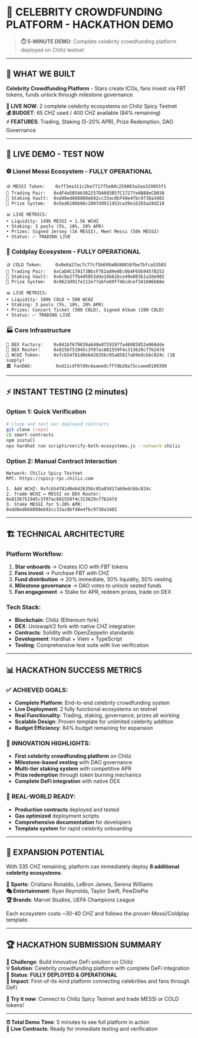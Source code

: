 # 🌟 CELEBRITY CROWDFUNDING PLATFORM - HACKATHON DEMO

> **⏱️ 5-MINUTE DEMO**: Complete celebrity crowdfunding platform deployed on Chiliz testnet

---

## 🎯 **WHAT WE BUILT**

**Celebrity Crowdfunding Platform** - Stars create ICOs, fans invest via FBT tokens, funds unlock through milestone governance.

**🔴 LIVE NOW**: 2 complete celebrity ecosystems on Chiliz Spicy Testnet  
**💰 BUDGET**: 65 CHZ used / 400 CHZ available (84% remaining)  
**⚡ FEATURES**: Trading, Staking (5-20% APR), Prize Redemption, DAO Governance

---

## 🚀 **LIVE DEMO - TEST NOW**

### ⚽ **Lionel Messi Ecosystem** - FULLY OPERATIONAL
```
🪙 MESSI Token:    0x7f3ea311c2be7717f5e8dc259803a2ea329055f1
💱 Trading Pair:   0x4F4a5B546382257DA085B57C1727fe6B88eCD038
🏦 Staking Vault:  0xdd8ed668080eb92cc33ac8bf48e4fbc9738a3402
🎁 Prize System:   0x5ed610bb66c2087dd911452ca39e16265a28d218

📊 LIVE METRICS:
• Liquidity: 149k MESSI + 1.5k WCHZ
• Staking: 3 pools (5%, 10%, 20% APR)
• Prizes: Signed Jersey (1k MESSI), Meet Messi (50k MESSI)
• Status: ✅ TRADING LIVE
```

### 🎸 **Coldplay Ecosystem** - FULLY OPERATIONAL
```
🪙 COLD Token:     0x0e0a27ac7c77cf5b699a0b98016fbe7bfca53503
💱 Trading Pair:   0xCaD4C170173BbcF7E2a89e0Ec0b4F65b94578252
🏦 Staking Vault:  0x6c8e27fb445053dde16b62bce49e083b1a3de902
🎁 Prize System:   0x9623d917e112e77abfe69ff46cdcef341606b88e

📊 LIVE METRICS:
• Liquidity: 100k COLD + 500 WCHZ
• Staking: 3 pools (5%, 10%, 20% APR)  
• Prizes: Concert Ticket (500 COLD), Signed Album (200 COLD)
• Status: ✅ TRADING LIVE
```

### 🏭 **Core Infrastructure**
```
🏪 DEX Factory:    0x0d1bf679630a640e87291977a46085852e066dde
🔄 DEX Router:     0x8156751945c3f07ac881559f4c313629cf7b247d
💎 WCHZ Token:     0xfcb54f81d0eb426356c05a85817ab9edcbbc824c (1B supply)
🏛️ FanDAO:         0xd11cdf87d9c4aaeedc7f7db20a73ccaee0189399
```

---

## ⚡ **INSTANT TESTING** (2 minutes)

### Option 1: Quick Verification
```bash
# Clone and test our deployed contracts
git clone [repo]
cd smart-contracts
npm install
npx hardhat run scripts/verify-both-ecosystems.js --network chiliz
```

### Option 2: Manual Contract Interaction
```
Network: Chiliz Spicy Testnet
RPC: https://spicy-rpc.chiliz.com

1. Add WCHZ: 0xfcb54f81d0eb426356c05a85817ab9edcbbc824c
2. Trade WCHZ ↔ MESSI on DEX Router: 0x8156751945c3f07ac881559f4c313629cf7b247d
3. Stake MESSI for 5-20% APR: 0xdd8ed668080eb92cc33ac8bf48e4fbc9738a3402
```

---

## 🏗️ **TECHNICAL ARCHITECTURE**

### Platform Workflow:
1. **Star onboards** → Creates ICO with FBT tokens
2. **Fans invest** → Purchase FBT with CHZ  
3. **Fund distribution** → 20% immediate, 30% liquidity, 50% vesting
4. **Milestone governance** → DAO votes to unlock vested funds
5. **Fan engagement** → Stake for APR, redeem prizes, trade on DEX

### Tech Stack:
- **Blockchain**: Chiliz (Ethereum fork)
- **DEX**: UniswapV2 fork with native CHZ integration
- **Contracts**: Solidity with OpenZeppelin standards
- **Development**: Hardhat + Viem + TypeScript
- **Testing**: Comprehensive test suite with live verification

---

## 📊 **HACKATHON SUCCESS METRICS**

### ✅ **ACHIEVED GOALS:**
- **Complete Platform**: End-to-end celebrity crowdfunding system
- **Live Deployment**: 2 fully functional ecosystems on testnet
- **Real Functionality**: Trading, staking, governance, prizes all working
- **Scalable Design**: Proven template for unlimited celebrity addition
- **Budget Efficiency**: 84% budget remaining for expansion

### 🚀 **INNOVATION HIGHLIGHTS:**
- **First celebrity crowdfunding platform** on Chiliz
- **Milestone-based vesting** with DAO governance
- **Multi-tier staking system** with competitive APR
- **Prize redemption** through token burning mechanics
- **Complete DeFi integration** with native DEX

### 🎯 **REAL-WORLD READY:**
- **Production contracts** deployed and tested
- **Gas optimized** deployment scripts
- **Comprehensive documentation** for developers
- **Template system** for rapid celebrity onboarding

---

## 🌟 **EXPANSION POTENTIAL**

With 335 CHZ remaining, platform can immediately deploy **8 additional celebrity ecosystems**:

**🏈 Sports**: Cristiano Ronaldo, LeBron James, Serena Williams  
**🎭 Entertainment**: Ryan Reynolds, Taylor Swift, PewDiePie  
**🏆 Brands**: Marvel Studios, UEFA Champions League

Each ecosystem costs ~30-40 CHZ and follows the proven Messi/Coldplay template.

---

## 🏆 **HACKATHON SUBMISSION SUMMARY**

**🎯 Challenge**: Build innovative DeFi solution on Chiliz  
**💡 Solution**: Celebrity crowdfunding platform with complete DeFi integration  
**🚀 Status**: **FULLY DEPLOYED & OPERATIONAL**  
**💎 Impact**: First-of-its-kind platform connecting celebrities and fans through DeFi

**📱 Try it now**: Connect to Chiliz Spicy Testnet and trade MESSI or COLD tokens!

---

**⏰ Total Demo Time**: 5 minutes to see full platform in action  
**🔗 Live Contracts**: Ready for immediate testing and verification
